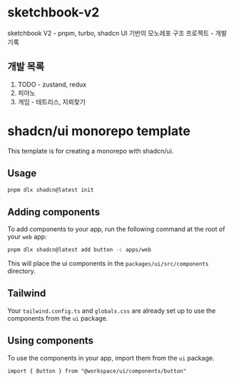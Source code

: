 # sketchbook-v2
sketchbook V2 - pnpm, turbo, shadcn UI 기반의 모노레포 구조 프로젝트 - 개발 기록

## 개발 목록
1. TODO - zustand, redux
2. 피아노
3. 게임 - 테트리스, 지뢰찾기

# shadcn/ui monorepo template

This template is for creating a monorepo with shadcn/ui.

## Usage

```bash
pnpm dlx shadcn@latest init
```

## Adding components

To add components to your app, run the following command at the root of your `web` app:

```bash
pnpm dlx shadcn@latest add button -c apps/web
```

This will place the ui components in the `packages/ui/src/components` directory.

## Tailwind

Your `tailwind.config.ts` and `globals.css` are already set up to use the components from the `ui` package.

## Using components

To use the components in your app, import them from the `ui` package.

```tsx
import { Button } from "@workspace/ui/components/button"
```
